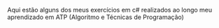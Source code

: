 
Aqui estão alguns dos meus exercícios em c# realizados ao longo meu aprendizado em ATP (Algoritmo e Técnicas de Programação)
